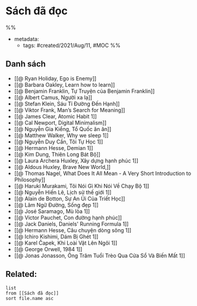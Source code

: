 # Sách đã đọc

%% 
- metadata:
	- tags: #created/2021/Aug/11, #MOC 
%%

## Danh sách
- [[@ Ryan Holiday, Ego is Enemy]]
- [[@ Barbara Oakley, Learn how to learn]]
- [[@ Benjamin Franklin, Tự Truyện của Benjamin Franklin]]
- [[@ Albert Camus, Người xa lạ]]
- [[@ Stefan Klein, Sáu Tỉ Đường Đến Hạnh]]
- [[@ Viktor Frank, Man’s Search for Meaning]]
- [[@ James Clear, Atomic Habit 1]]
- [[@ Cal Newport, Digital Minimalism]]
- [[@ Nguyễn Gia Kiểng, Tổ Quốc ăn ăn]]
- [[@ Matthew Walker, Why we sleep 1]]
- [[@ Nguyễn Duy Cần, Tôi Tự Học 1]]
- [[@ Hermann Hesse, Demian 1]]
- [[@ Kim Dung, Thiên Long Bát Bộ]]
- [[@ Laura Archera Huxley, Xây dựng hạnh phúc 1]]
- [[@ Aldous Huxley, Brave New World,]]
- [[@ Thomas Nagel, What Does It All Mean - A Very Short Introduction to Philosophy]]
- [[@ Haruki Murakami, Tôi Nói Gì Khi Nói Về Chạy Bộ 1]]
- [[@ Nguyễn Hiến Lê, Lịch sử thế giới 1]]
- [[@ Alain de Botton, Sự An Ủi Của Triết Học]]
- [[@ Lâm Ngữ Đường, Sống đẹp 1]]
- [[@ José Saramago, Mù lòa 1]]
- [[@ Victor Pauchet, Con đường hạnh phúc]]
- [[@ Jack Daniels, Daniels' Running Formula 1]]
- [[@ Hermann Hesse, Câu chuyện dòng sông 1]]
- [[@ Ichiro Kishimi, Dám Bị Ghét 1]]
- [[@ Karel Čapek, Khi Loài Vật Lên Ngôi 1]]
- [[@ George Orwell, 1984 1]]
- [[@ Jonas Jonasson, Ông Trăm Tuổi Trèo Qua Cửa Sổ Và Biến Mất 1]]


## Related:
```dataview
list
from [[Sách đã đọc]]
sort file.name asc
```
